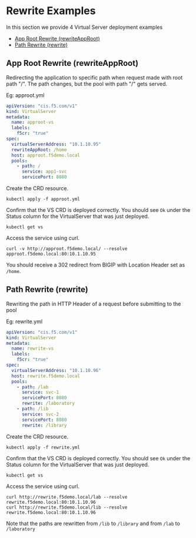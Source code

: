 # Rewrite Examples

In this section we provide 4 Virtual Server deployment examples

- [App Root Rewrite (rewriteAppRoot)](#app-root-rewrite-rewriteAppRoot)
- [Path Rewrite (rewrite)](#path-rewrite-rewrite)


## App Root Rewrite (rewriteAppRoot)
Redirecting the application to specific path when request made with root path "/".
The path changes, but the pool with path "/" gets served.

Eg: approot.yml
```yml
apiVersion: "cis.f5.com/v1"
kind: VirtualServer
metadata:
  name: approot-vs
  labels:
    f5cr: "true"
spec:
  virtualServerAddress: "10.1.10.95"
  rewriteAppRoot: /home
  host: approot.f5demo.local
  pools:
    - path: /
      service: app1-svc
      servicePort: 8080
```

Create the CRD resource.
```
kubectl apply -f approot.yml
```

Confirm that the VS CRD is deployed correctly. You should see `Ok` under the Status column for the VirtualServer that was just deployed.
```
kubectl get vs 
```

Access the service using curl. 
```
curl -v http://approot.f5demo.local/ --resolve approot.f5demo.local:80:10.1.10.95
```

You should receive a 302 redirect from BIGIP with Location Header set as `/home`.


## Path Rewrite (rewrite)
Rewriting the path in HTTP Header of a request before submitting to the pool

Eg: rewrite.yml
```yml
apiVersion: "cis.f5.com/v1"
kind: VirtualServer
metadata:
  name: rewrite-vs
  labels:
    f5cr: "true"
spec:
  virtualServerAddress: "10.1.10.96"
  host: rewrite.f5demo.local
  pools:
    - path: /lab
      service: svc-1
      servicePort: 8080
      rewrite: /laboratory
    - path: /lib
      service: svc-2
      servicePort: 8080
      rewrite: /library
```


Create the CRD resource.
```
kubectl apply -f rewrite.yml
```

Confirm that the VS CRD is deployed correctly. You should see `Ok` under the Status column for the VirtualServer that was just deployed.
```
kubectl get vs 
```

Access the service using curl. 
```
curl http://rewrite.f5demo.local/lab --resolve rewrite.f5demo.local:80:10.1.10.96
curl http://rewrite.f5demo.local/lib --resolve rewrite.f5demo.local:80:10.1.10.96
```

Note that the paths are rewritten from `/lib` to `/library` and from `/lab` to `/laboratory`
